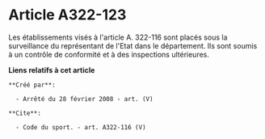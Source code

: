 # Article A322-123

Les établissements visés à l'article A. 322-116 sont placés sous la surveillance du représentant de l'Etat dans le
département. Ils sont soumis à un contrôle de conformité et à des inspections ultérieures.

**Liens relatifs à cet article**

	**Créé par**:

	  - Arrêté du 28 février 2008 - art. (V)

	**Cite**:

	  - Code du sport. - art. A322-116 (V)
